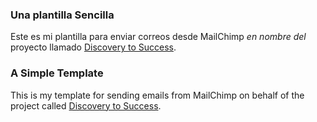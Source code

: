 ### Una plantilla Sencilla

Este es mi plantilla para enviar correos desde MailChimp *en nombre del* proyecto llamado [Discovery to Success](http://discoverytosuccess.com).

### A Simple Template

This is my template for sending emails from MailChimp on behalf of the project called [Discovery to Success](http://discoverytosuccess.com).
